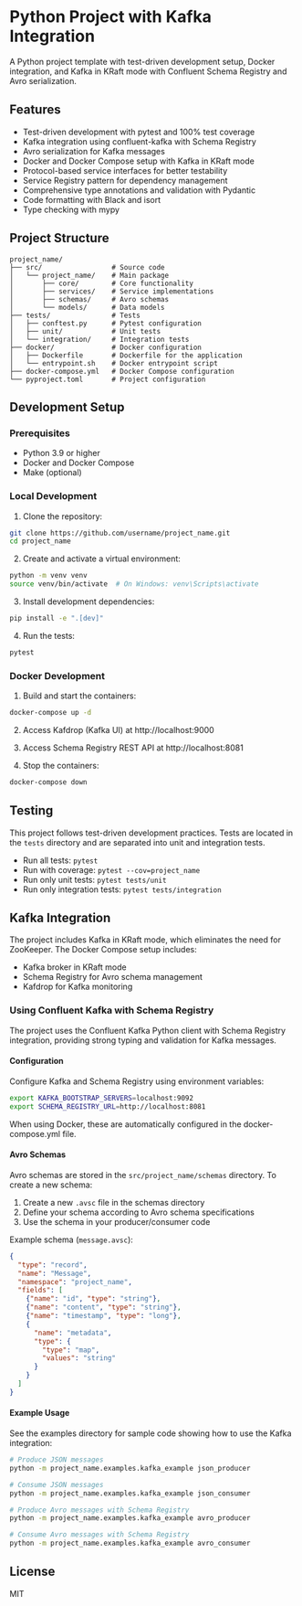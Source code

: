 # Python Project with Kafka Integration

A Python project template with test-driven development setup, Docker integration, and Kafka in KRaft mode with Confluent Schema Registry and Avro serialization.

## Features

- Test-driven development with pytest and 100% test coverage
- Kafka integration using confluent-kafka with Schema Registry
- Avro serialization for Kafka messages
- Docker and Docker Compose setup with Kafka in KRaft mode
- Protocol-based service interfaces for better testability
- Service Registry pattern for dependency management
- Comprehensive type annotations and validation with Pydantic
- Code formatting with Black and isort
- Type checking with mypy

## Project Structure

```
project_name/
├── src/                 # Source code
│   └── project_name/    # Main package
│       ├── core/        # Core functionality
│       ├── services/    # Service implementations
│       ├── schemas/     # Avro schemas
│       └── models/      # Data models
├── tests/               # Tests
│   ├── conftest.py      # Pytest configuration
│   ├── unit/            # Unit tests
│   └── integration/     # Integration tests
├── docker/              # Docker configuration
│   ├── Dockerfile       # Dockerfile for the application
│   └── entrypoint.sh    # Docker entrypoint script
├── docker-compose.yml   # Docker Compose configuration
└── pyproject.toml       # Project configuration
```

## Development Setup

### Prerequisites

- Python 3.9 or higher
- Docker and Docker Compose
- Make (optional)

### Local Development

1. Clone the repository:

```bash
git clone https://github.com/username/project_name.git
cd project_name
```

2. Create and activate a virtual environment:

```bash
python -m venv venv
source venv/bin/activate  # On Windows: venv\Scripts\activate
```

3. Install development dependencies:

```bash
pip install -e ".[dev]"
```

4. Run the tests:

```bash
pytest
```

### Docker Development

1. Build and start the containers:

```bash
docker-compose up -d
```

2. Access Kafdrop (Kafka UI) at http://localhost:9000

3. Access Schema Registry REST API at http://localhost:8081

4. Stop the containers:

```bash
docker-compose down
```

## Testing

This project follows test-driven development practices. Tests are located in the `tests` directory and are separated into unit and integration tests.

- Run all tests: `pytest`
- Run with coverage: `pytest --cov=project_name`
- Run only unit tests: `pytest tests/unit`
- Run only integration tests: `pytest tests/integration`

## Kafka Integration

The project includes Kafka in KRaft mode, which eliminates the need for ZooKeeper. The Docker Compose setup includes:

- Kafka broker in KRaft mode
- Schema Registry for Avro schema management
- Kafdrop for Kafka monitoring

### Using Confluent Kafka with Schema Registry

The project uses the Confluent Kafka Python client with Schema Registry integration, providing strong typing and validation for Kafka messages.

#### Configuration

Configure Kafka and Schema Registry using environment variables:

```bash
export KAFKA_BOOTSTRAP_SERVERS=localhost:9092
export SCHEMA_REGISTRY_URL=http://localhost:8081
```

When using Docker, these are automatically configured in the docker-compose.yml file.

#### Avro Schemas

Avro schemas are stored in the `src/project_name/schemas` directory. To create a new schema:

1. Create a new `.avsc` file in the schemas directory
2. Define your schema according to Avro schema specifications
3. Use the schema in your producer/consumer code

Example schema (`message.avsc`):

```json
{
  "type": "record",
  "name": "Message",
  "namespace": "project_name",
  "fields": [
    {"name": "id", "type": "string"},
    {"name": "content", "type": "string"},
    {"name": "timestamp", "type": "long"},
    {
      "name": "metadata",
      "type": {
        "type": "map",
        "values": "string"
      }
    }
  ]
}
```

#### Example Usage

See the examples directory for sample code showing how to use the Kafka integration:

```bash
# Produce JSON messages
python -m project_name.examples.kafka_example json_producer

# Consume JSON messages
python -m project_name.examples.kafka_example json_consumer

# Produce Avro messages with Schema Registry
python -m project_name.examples.kafka_example avro_producer

# Consume Avro messages with Schema Registry
python -m project_name.examples.kafka_example avro_consumer
```

## License

MIT
